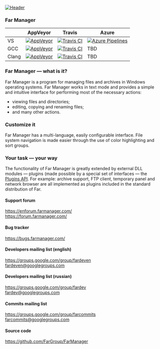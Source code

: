 [![Header][logo-img]][logo-url]

### Far Manager
| | AppVeyor | Travis | Azure |
|-|-|-|-|
| VS | [![AppVeyor][VS-AppVeyor-img]][VS-AppVeyor-url] | [![Travis CI][VS-Travis-img]][VS-Travis-url] | [![Azure Pipelines][VS-Azure-img]][VS-Azure-url] |
| GCC | [![AppVeyor][GCC-AppVeyor-img]][GCC-AppVeyor-url] | [![Travis CI][GCC-Travis-img]][GCC-Travis-url] | TBD |
| Clang | [![AppVeyor][Clang-AppVeyor-img]][Clang-AppVeyor-url] | [![Travis CI][Clang-Travis-img]][Clang-Travis-url] | TBD |


### Far Manager — what is it?
Far Manager is a program for managing files and archives in Windows operating systems. Far Manager works in text mode and provides a simple and intuitive interface for performing most of the necessary actions:
* viewing files and directories;
* editing, copying and renaming files;
* and many other actions.

### Customize it
Far Manager has a multi-language, easily configurable interface. File system navigation is made easier through the use of color highlighting and sort groups.

### Your task — your way
The functionality of Far Manager is greatly extended by external DLL modules — plugins (made possible by a special set of interfaces — the [Plugins API][Plugins-API-url]. For example: archive support, FTP client, temporary panel and network browser are all implemented as plugins included in the standard distribution of Far.


#### Support forum
https://enforum.farmanager.com/  
https://forum.farmanager.com/

#### Bug tracker
https://bugs.farmanager.com/

#### Developers mailing list (english)
https://groups.google.com/group/fardeven  
<fardeven@googlegroups.com>

#### Developers mailing list (russian)
https://groups.google.com/group/fardev  
<fardev@googlegroups.com>

#### Commits mailing list
https://groups.google.com/group/farcommits  
<farcommits@googlegroups.com>

#### Source code
https://github.com/FarGroup/FarManager

[logo-img]: https://raw.githubusercontent.com/FarGroup/FarManager/master/far/Far.ico
[logo-url]: https://www.farmanager.com
[VS-AppVeyor-img]: https://ci.appveyor.com/api/projects/status/6pca73evwo3oxvr9?svg=true
[VS-AppVeyor-url]: https://ci.appveyor.com/project/FarGroup/farmanager/history
[GCC-AppVeyor-img]: https://ci.appveyor.com/api/projects/status/k7ln3edp8nt5aoay?svg=true
[GCC-AppVeyor-url]: https://ci.appveyor.com/project/FarGroup/farmanager-5lhsj/history
[Clang-AppVeyor-img]: https://ci.appveyor.com/api/projects/status/pvwnc6gc5tjlpmti?svg=true
[Clang-AppVeyor-url]: https://ci.appveyor.com/project/FarGroup/farmanager-tgu1s/history
[VS-Travis-img]: https://img.shields.io/travis/FarGroup/FarManager.svg?logo=travis
[VS-Travis-url]: https://travis-ci.com/FarGroup/FarManager/builds
[GCC-Travis-img]: https://img.shields.io/travis/FarGroup/FarManager.svg?logo=travis
[GCC-Travis-url]: https://travis-ci.com/FarGroup/FarManager/builds
[Clang-Travis-img]: https://img.shields.io/travis/FarGroup/FarManager.svg?logo=travis
[Clang-Travis-url]: https://travis-ci.com/FarGroup/FarManager/builds
[VS-Azure-img]: https://img.shields.io/azure-devops/build/FarGroup/66d0ddcf-a098-4b98-9470-1c90632c4ba3/1.svg?logo=azuredevops
[VS-Azure-url]: https://dev.azure.com/FarGroup/FarManager/_build?definitionId=1
[Plugins-API-url]: https://api.farmanager.com/
